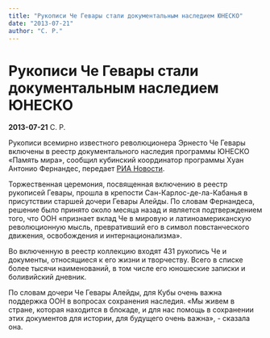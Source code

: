 ```yaml
---
title: "Рукописи Че Гевары стали документальным наследием ЮНЕСКО"
date: "2013-07-21"
author: "С. Р."
---
```


# Рукописи Че Гевары стали документальным наследием ЮНЕСКО

**2013-07-21** С. Р.

Рукописи всемирно известного революционера Эрнесто Че Гевары включены в реестр документального наследия программы ЮНЕСКО «Память мира», сообщил кубинский координатор программы Хуан Антонио Фернандес, передает [РИА Новости](http://rian.com.ua/).

Торжественная церемония, посвященная включению в реестр рукописей Гевары, прошла в крепости Сан-Карлос-де-ла-Кабанья в присутствии старшей дочери Гевары Алейды. По словам Фернандеса, решение было принято около месяца назад и является подтверждением того, что ООН «признает вклад Че в мировую и латиноамериканскую революционную мысль, превративший его в символ повстанческого движения, освобождения и интернационализма».

Во включенную в реестр коллекцию входят 431 рукопись Че и документы, относящиеся к его жизни и творчеству. Всего в списке более тысячи наименований, в том числе его юношеские записки и боливийский дневник.

По словам дочери Че Гевары Алейды, для Кубы очень важна поддержка ООН в вопросах сохранения наследия. «Мы живем в стране, которая находится в блокаде, и для нас помощь в сохранении этих документов для истории, для будущего очень важна», - сказала она.